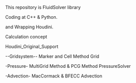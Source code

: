
This repository is FluidSolver library

Coding at C++ & Python.

and
Wrapping Houdini.

Calculation concept

Houdini_Original_Support

--Gridsystem--
Marker and Cell Method  Grid

-Pressure-
MultiGrid Method & PCG Method   PressureSolver

-Advection-
MacCormack & BFECC Advection
